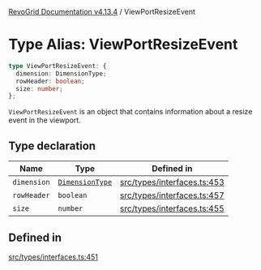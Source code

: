 [RevoGrid Documentation v4.13.4](README.md) / ViewPortResizeEvent

# Type Alias: ViewPortResizeEvent

```ts
type ViewPortResizeEvent: {
  dimension: DimensionType;
  rowHeader: boolean;
  size: number;
};
```

`ViewPortResizeEvent` is an object that contains information about a resize
event in the viewport.

## Type declaration

| Name | Type | Defined in |
| ------ | ------ | ------ |
| `dimension` | [`DimensionType`](TypeAlias.DimensionType.md) | [src/types/interfaces.ts:453](https://github.com/revolist/revogrid/blob/325e86c31155d90566dec588c08b121b0ae7657a/src/types/interfaces.ts#L453) |
| `rowHeader` | `boolean` | [src/types/interfaces.ts:457](https://github.com/revolist/revogrid/blob/325e86c31155d90566dec588c08b121b0ae7657a/src/types/interfaces.ts#L457) |
| `size` | `number` | [src/types/interfaces.ts:455](https://github.com/revolist/revogrid/blob/325e86c31155d90566dec588c08b121b0ae7657a/src/types/interfaces.ts#L455) |

## Defined in

[src/types/interfaces.ts:451](https://github.com/revolist/revogrid/blob/325e86c31155d90566dec588c08b121b0ae7657a/src/types/interfaces.ts#L451)
